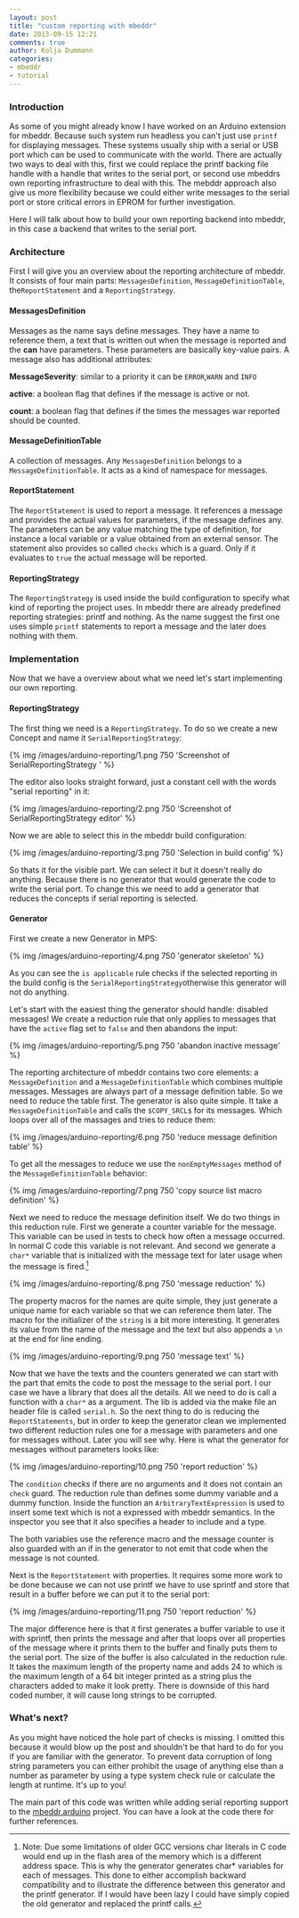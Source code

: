 ```yaml
---
layout: post
title: "custom reporting with mbeddr"
date: 2013-09-15 12:21
comments: true
author: Kolja Dummann
categories: 
- mbeddr
- tutorial
---
```


### Introduction

As some of you might already know I have worked on an Arduino extension for mbeddr. Because such system run headless you can't just use `printf` for displaying messages. These systems usually ship with a serial or USB port which can be used to communicate with the world. There are actually two ways to deal with this, first we could replace the printf backing file handle with a handle that writes to the serial port, or second use mbeddrs own reporting infrastructure to deal with this. The mebddr approach also give us  more flexibility because we could either write messages to the serial port or store critical errors in EPROM for further investigation. 

Here I will talk about how to build your own reporting backend into mbeddr, in this case a backend that writes to the serial port.

### Architecture

First I will give you an overview about the reporting architecture of mbeddr. It consists of four main parts: `MessagesDefinition`, `MessageDefinitionTable`, the`ReportStatement` and a `ReportingStrategy`. 

#### MessagesDefinition

Messages as the name says define messages. They have a name to reference them, a text that is written out when the message is reported and the **can** have parameters. These parameters are basically key-value pairs. A message also has additional attributes: 

**MessageSeverity**:  similar to a priority it can be `ERROR`,`WARN` and `INFO`

**active**: a boolean flag that defines if the message is active or not. 

**count**: a boolean flag that defines if the times the messages war reported should be counted.

#### MessageDefinitionTable

A collection of messages. Any `MessagesDefinition` belongs to a `MessageDefinitionTable`. It acts as a kind of namespace for messages.

#### ReportStatement

The `ReportStatement` is used to report a message. It references a message and provides the actual values for parameters, if the message defines any. The parameters can be any value matching the type of definition, for instance a local variable or a value obtained from an external sensor.  The statement also provides so called `checks` which is a guard. Only if it evaluates to `true` the actual message will be reported.

#### ReportingStrategy

The `ReportingStrategy` is used inside the build configuration to specify what kind of reporting the project uses. In mbeddr there are already predefined reporting strategies: printf and nothing. As the name suggest the first one uses simple `printf` statements to report a message and the later does nothing with them.

### Implementation

Now that we have a overview about what we need let's start implementing our own reporting.

<!--more-->

#### ReportingStrategy

 The first thing we need is a `ReportingStrategy`.  To do so we create a new Concept and name it `SerialReportingStrategy`:

{% img /images/arduino-reporting/1.png 750 'Screenshot of SerialReportingStrategy '  %}

The editor also looks straight forward, just a constant cell with the words "serial reporting" in it:

{% img /images/arduino-reporting/2.png 750 'Screenshot of SerialReportingStrategy  editor'  %}

Now we are able to select this in the mbeddr build configuration:

{% img /images/arduino-reporting/3.png 750 'Selection in build config'  %}

So thats it for the visible part. We can select it but it doesn't really do anything. Because there is no generator that would generate the code to write the serial port. To change this we need to add a generator that reduces the concepts if serial reporting is selected. 

#### Generator

First we create a new Generator in MPS:

{% img /images/arduino-reporting/4.png 750 'generator skeleton'  %}

As you can see the `is applicable` rule checks if the selected reporting in the build config is the `SerialReportingStrategy`otherwise this generator will not do anything.  

Let's start with the easiest thing the generator should handle: disabled messages! We create a reduction rule that only applies to messages that have the `active` flag set to `false` and then abandons the input:

{% img /images/arduino-reporting/5.png 750 'abandon inactive message'  %}

The reporting architecture of mbeddr contains two core elements: a `MessageDefinition`  and a `MessageDefinitionTable` which combines multiple messages. Messages are always part of a message definition table. So we need to reduce the table first. The generator is also quite simple. It take a `MessageDefinitionTable` and calls the `$COPY_SRCL$` for its messages. Which loops over all of the massages and tries to reduce them:

{% img /images/arduino-reporting/6.png 750 'reduce message definition table'  %}

To get all the messages to reduce we use the `nonEmptyMessages` method of the `MessageDefinitionTable` behavior:

{% img /images/arduino-reporting/7.png 750 'copy source list macro definition'  %}

Next we need to reduce the message definition itself. 
We do two things in this reduction rule. First we generate a counter variable for the message. This variable can be used in tests to check how often a message occurred. In normal C code this variable is not relevant. And second we generate a `char*` variable that is initialized with the message text for later usage when the message is fired.[^1]

{% img /images/arduino-reporting/8.png 750 'message reduction'  %}

The property macros for the names are quite simple, they just generate a unique name for each variable so that we can reference them later. The macro for the initializer of the `string` is a bit more interesting. It generates its value from the name of the message and the text but also appends a `\n` at the end for line ending.

{% img /images/arduino-reporting/9.png 750 'message text'  %}

Now that we have the texts and the counters generated we can start with the part that emits the code to post the message to the serial port. I our case we have a library that does all the details. All we need to do is call a function with a `char*` as a argument. The lib is added via the make file an header file is called `serial.h`.  So the next thing to do is reducing the `ReportStatements`, but in order to keep the generator clean we implemented two different reduction rules one for a message with parameters and one for messages without. Later you will see why. Here is what the generator for messages without parameters looks like:

{% img /images/arduino-reporting/10.png 750 'report reduction'  %}

The `condition` checks if there are no arguments and it does not contain an `check` guard. The reduction rule than defines some dummy variable and a dummy function. Inside the function an `ArbitraryTextExpression` is used to insert some text which is not a expressed with mbeddr semantics.  In the inspector you see that it also specifies a header to include and a type.

The both variables use the reference macro and the message counter is also guarded with an if in the generator to not emit that code when the message is not counted. 

Next is the `ReportStatement` with properties. It requires some more work to be done because we can not use printf we have to use sprintf and store that result in a buffer before we can put it to the serial port:

{% img /images/arduino-reporting/11.png 750 'report reduction'  %}

The major difference here is that it first generates a buffer variable to use it with sprintf, then prints the message and after that loops over all properties of the message where it prints them to the buffer and finally puts them to the serial port.  The size of the buffer is also calculated in the reduction rule. It takes the maximum length of the property name and adds 24 to which is the maximum length of a 64 bit integer printed as a string plus the characters added to make it look pretty. There is downside of this hard coded number, it will cause long strings to be corrupted. 

### What's next?

As you might have noticed the hole part of checks is missing. I omitted this because it would blow up the post and shouldn't be that hard to do for you if you are familiar with the generator. To prevent data corruption of long string parameters you can either prohibit the usage of anything else than a number as parameter by using a type system check rule or calculate the length at runtime. It's up to you!

The main part of this code was written while adding serial reporting support to the [mbeddr.arduino](https://github.com/coolya/mbeddr.arduino) project. You can have a look at the code there for further references. 

 [^1]: Note: Due some limitations of older GCC versions char literals in C code would end up in the flash area of the memory which is a different address space. This is why the generator generates char* variables for each of messages. This done to either accomplish backward compatibility and to illustrate the difference between this generator and the printf generator. If I would have been lazy I could have simply copied the old generator and replaced the printf calls.


